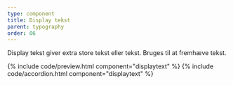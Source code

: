 ```yaml
---
type: component
title: Display tekst
parent: typography
order: 06
---
```


<p>Display tekst giver extra store tekst eller tekst. Bruges til at fremhæve tekst.</p>

{% include code/preview.html component="displaytext" %}
{% include code/accordion.html component="displaytext" %}